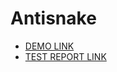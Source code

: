 # Antisnake
- [DEMO LINK](https://varkovroma.github.io/layout_antisnake/)
- [TEST REPORT LINK](https://varkovroma.github.io/layout_antisnake/report/html_report/)
